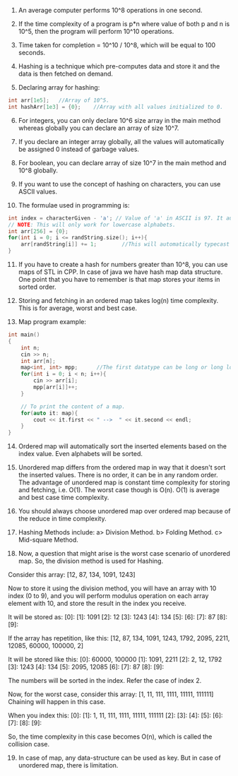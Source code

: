 1. An average computer performs 10^8 operations in one second.

2. If the time complexity of a program is p*n where value of both p and n is 10^5, then the program will perform 10^10 operations.

3. Time taken for completion = 10^10 / 10^8, which will be equal to 100 seconds.

4. Hashing is a technique which pre-computes data and store it and the data is then fetched on demand.

5. Declaring array for hashing:
```cpp
int arr[1e5];   //Array of 10^5.
int hashArr[1e3] = {0};    //Array with all values initialized to 0.
```

6. For integers, you can only declare 10^6 size array in the main method whereas globally you can declare an array of size 10^7.

7. If you declare an integer array globally, all the values will automatically be assigned 0 instead of garbage values.

8. For boolean, you can declare array of size 10^7 in the main method and 10^8 globally.

9. If you want to use the concept of hashing on characters, you can use ASCII values. 

10. The formulae used in programming is:
```cpp
int index = characterGiven - 'a'; // Value of 'a' in ASCII is 97. It automatically typecast.
// NOTE: This will only work for lowercase alphabets.
int arr[256] = {0};
for(int i = 0; i <= randString.size(); i++){
    arr[randString[i]] += 1;        //This will automatically typecast character to int.
}
```

11. If you have to create a hash for numbers greater than 10^8, you can use maps of STL in CPP. In  case of java we have hash map data structure.
One point that you have to remember is that map stores your items in sorted order.

12. Storing and fetching in an ordered map takes log(n) time complexity. This is for average, worst and best case.

13. Map program example:
```cpp
int main()
{
    int n;
    cin >> n;
    int arr[n];
    map<int, int> mpp;      //The first datatype can be long or long long or long long int, based on your use case.
    for(int i = 0; i < n; i++){
        cin >> arr[i];
        mpp[arr[i]]++;
    }

    // To print the content of a map.
    for(auto it: map){
        cout << it.first << " -->  " << it.second << endl;
    }
}
```

14. Ordered map will automatically sort the inserted elements based on the index value. Even alphabets will be sorted.

15. Unordered map differs from the ordered map in way that it doesn't sort the inserted values. There is no order, it can be in any random order. 
The advantage of unordered map is constant time complexity for storing and fetching, i.e. O(1). The worst case though is O(n). O(1) is average and best case time complexity.

16. You should always choose unordered map over ordered map because of the reduce in time complexity.

17. Hashing Methods include:
    a> Division Method.
    b> Folding Method.
    c> Mid-square Method.

18. Now, a question that might arise is the worst case scenario of unordered map.
So, the division method is used for Hashing.

Consider this array: [12, 87, 134, 1091, 1243]

Now to store it using the division method, you will have an array with 10 index (0 to 9), and you will perform modulus operation on each array element with 10, and store the result in the index you receive.

It will be stored as:
[0]:
[1]: 1091
[2]: 12
[3]: 1243
[4]: 134
[5]:
[6]:
[7]: 87
[8]:
[9]:

If the array has repetition, like this: [12, 87, 134, 1091, 1243, 1792, 2095, 2211, 12085, 60000, 100000, 2]

It will be stored like this:
[0]: 60000, 100000
[1]: 1091, 2211
[2]: 2, 12, 1792
[3]: 1243
[4]: 134
[5]: 2095, 12085
[6]:
[7]: 87
[8]:
[9]:

The numbers will be sorted in the index. Refer the case of index 2.

Now, for the worst case, consider this array: [1, 11, 111, 1111, 11111, 111111]
Chaining will happen in this case.

When you index this:
[0]: 
[1]: 1, 11, 111, 1111, 11111, 111111
[2]:
[3]:
[4]:
[5]:
[6]:
[7]:
[8]:
[9]:

So, the time complexity in this case becomes O(n), which is called the collision case. 

19. In case of map, any data-structure can be used as key. But in case of unordered map, there is limitation.